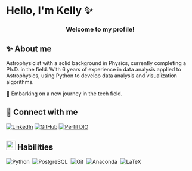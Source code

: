 # Hello, I'm Kelly ✨

<center>  

### Welcome to my profile!  

</center>


## ✨ About me

Astrophysicist with a solid background in Physics, currently completing a Ph.D. in the field. With 6 years of experience in data analysis applied to Astrophysics, using Python to develop data analysis and visualization algorithms.

🚀 Embarking on a new journey in the tech field.



## 🔗  Connect with me

[![LinkedIn](https://img.shields.io/badge/LinkedIn-000?style=for-the-badge&logo=linkedin&logoColor=0E76A8)](https://www.linkedin.com/in/kellyheckler/)
[![GitHub](https://img.shields.io/badge/GitHub-000?style=for-the-badge&logo=github&logoColor=fff)](https://github.com/kefrankk)
[![Perfil DIO](https://img.shields.io/badge/-Meu%20Perfil%20na%20DIO-0D1117?style=for-the-badge)](https://www.dio.me/users/ke_heckler95)



## <img src="https://media2.giphy.com/media/QssGEmpkyEOhBCb7e1/giphy.gif?cid=ecf05e47a0n3gi1bfqntqmob8g9aid1oyj2wr3ds3mg700bl&amp;rid=giphy.gif" width="25px">  Habilities

![Python](https://img.shields.io/badge/Python-0D1117?style=for-the-badge&logo=python)&nbsp;
![PostgreSQL](https://img.shields.io/badge/PostgreSQL-000?style=for-the-badge&logo=postgresql&labelColor=0D1117)&nbsp;
![Git](https://img.shields.io/badge/-Git-0D1117?style=for-the-badge&logo=git&labelColor=0D1117)&nbsp;
![Anaconda](https://img.shields.io/badge/Anaconda-0D1117.svg?style=for-the-badge&logo=anaconda&logoColor=white)&nbsp;
![LaTeX](https://img.shields.io/badge/latex-0D1117.svg?style=for-the-badge&logo=latex&logoColor=white)


